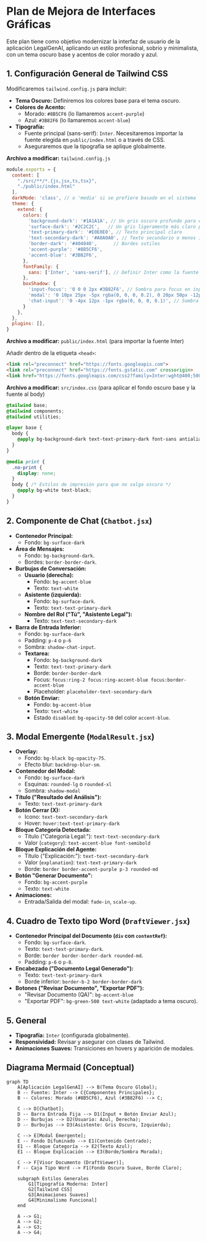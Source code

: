 # Plan de Mejora de Interfaces Gráficas

Este plan tiene como objetivo modernizar la interfaz de usuario de la aplicación LegalGenAI, aplicando un estilo profesional, sobrio y minimalista, con un tema oscuro base y acentos de color morado y azul.

## 1. Configuración General de Tailwind CSS

Modificaremos `tailwind.config.js` para incluir:

*   **Tema Oscuro:** Definiremos los colores base para el tema oscuro.
*   **Colores de Acento:**
    *   Morado: `#8B5CF6` (lo llamaremos `accent-purple`)
    *   Azul: `#3B82F6` (lo llamaremos `accent-blue`)
*   **Tipografía:**
    *   Fuente principal (sans-serif): `Inter`. Necesitaremos importar la fuente elegida en `public/index.html` o a través de CSS.
    *   Aseguraremos que la tipografía se aplique globalmente.

**Archivo a modificar:** `tailwind.config.js`

```javascript
module.exports = {
  content: [
    "./src/**/*.{js,jsx,ts,tsx}",
    "./public/index.html"
  ],
  darkMode: 'class', // o 'media' si se prefiere basado en el sistema
  theme: {
    extend: {
      colors: {
        'background-dark': '#1A1A1A', // Un gris oscuro profundo para el fondo principal
        'surface-dark': '#2C2C2C',   // Un gris ligeramente más claro para superficies como cards, modales
        'text-primary-dark': '#E0E0E0', // Texto principal claro
        'text-secondary-dark': '#A0A0A0', // Texto secundario o menos importante
        'border-dark': '#404040',      // Bordes sutiles
        'accent-purple': '#8B5CF6',
        'accent-blue': '#3B82F6',
      },
      fontFamily: {
        sans: ['Inter', 'sans-serif'], // Definir Inter como la fuente sans-serif por defecto
      },
      boxShadow: {
        'input-focus': '0 0 0 2px #3B82F6', // Sombra para focus en inputs, usando el azul de acento
        'modal': '0 10px 25px -5px rgba(0, 0, 0, 0.2), 0 20px 50px -12px rgba(0, 0, 0, 0.4)', // Sombra más pronunciada para modales
        'chat-input': '0 -4px 12px -1px rgba(0, 0, 0, 0.1)', // Sombra superior para la barra de entrada del chat
      }
    },
  },
  plugins: [],
}
```

**Archivo a modificar:** `public/index.html` (para importar la fuente Inter)

Añadir dentro de la etiqueta `<head>`:
```html
<link rel="preconnect" href="https://fonts.googleapis.com">
<link rel="preconnect" href="https://fonts.gstatic.com" crossorigin>
<link href="https://fonts.googleapis.com/css2?family=Inter:wght@400;500;600;700&display=swap" rel="stylesheet">
```

**Archivo a modificar:** `src/index.css` (para aplicar el fondo oscuro base y la fuente al body)

```css
@tailwind base;
@tailwind components;
@tailwind utilities;

@layer base {
  body {
    @apply bg-background-dark text-text-primary-dark font-sans antialiased;
  }
}

@media print {
  .no-print {
    display: none;
  }
  body { /* Estilos de impresión para que no salga oscuro */
    @apply bg-white text-black;
  }
}
```

## 2. Componente de Chat (`Chatbot.jsx`)

*   **Contenedor Principal:**
    *   Fondo: `bg-surface-dark`
*   **Área de Mensajes:**
    *   Fondo: `bg-background-dark`.
    *   Bordes: `border-border-dark`.
*   **Burbujas de Conversación:**
    *   **Usuario (derecha):**
        *   Fondo: `bg-accent-blue`
        *   Texto: `text-white`
    *   **Asistente (izquierda):**
        *   Fondo: `bg-surface-dark`.
        *   Texto: `text-text-primary-dark`
    *   **Nombre del Rol ("Tú", "Asistente Legal"):**
        *   Texto: `text-text-secondary-dark`
*   **Barra de Entrada Inferior:**
    *   Fondo: `bg-surface-dark`
    *   Padding: `p-4` o `p-6`
    *   Sombra: `shadow-chat-input`.
    *   **Textarea:**
        *   Fondo: `bg-background-dark`
        *   Texto: `text-text-primary-dark`
        *   Borde: `border-border-dark`
        *   Focus: `focus:ring-2 focus:ring-accent-blue focus:border-accent-blue`
        *   Placeholder: `placeholder-text-secondary-dark`
    *   **Botón Enviar:**
        *   Fondo: `bg-accent-blue`
        *   Texto: `text-white`
        *   Estado `disabled`: `bg-opacity-50` del color `accent-blue`.

## 3. Modal Emergente (`ModalResult.jsx`)

*   **Overlay:**
    *   Fondo: `bg-black bg-opacity-75`.
    *   Efecto blur: `backdrop-blur-sm`.
*   **Contenedor del Modal:**
    *   Fondo: `bg-surface-dark`
    *   Esquinas: `rounded-lg` o `rounded-xl`
    *   Sombra: `shadow-modal`
*   **Título ("Resultado del Análisis"):**
    *   Texto: `text-text-primary-dark`
*   **Botón Cerrar (X):**
    *   Icono: `text-text-secondary-dark`
    *   Hover: `hover:text-text-primary-dark`
*   **Bloque Categoría Detectada:**
    *   Título ("Categoría Legal:"): `text-text-secondary-dark`
    *   Valor (`category`): `text-accent-blue font-semibold`
*   **Bloque Explicación del Agente:**
    *   Título ("Explicación:"): `text-text-secondary-dark`
    *   Valor (`explanation`): `text-text-primary-dark`
    *   Borde: `border border-accent-purple p-3 rounded-md`
*   **Botón "Generar Documento":**
    *   Fondo: `bg-accent-purple`
    *   Texto: `text-white`
*   **Animaciones:**
    *   Entrada/Salida del modal: `fade-in`, `scale-up`.

## 4. Cuadro de Texto tipo Word (`DraftViewer.jsx`)

*   **Contenedor Principal del Documento (`div` con `contentRef`):**
    *   Fondo: `bg-surface-dark`.
    *   Texto: `text-text-primary-dark`.
    *   Borde: `border border-border-dark rounded-md`.
    *   Padding: `p-6` o `p-8`.
*   **Encabezado ("Documento Legal Generado"):**
    *   Texto: `text-text-primary-dark`
    *   Borde inferior: `border-b-2 border-border-dark`
*   **Botones ("Revisar Documento", "Exportar PDF"):**
    *   "Revisar Documento (QA)": `bg-accent-blue`
    *   "Exportar PDF": `bg-green-500 text-white` (adaptado a tema oscuro).

## 5. General

*   **Tipografía:** `Inter` (configurada globalmente).
*   **Responsividad:** Revisar y asegurar con clases de Tailwind.
*   **Animaciones Suaves:** Transiciones en hovers y aparición de modales.

## Diagrama Mermaid (Conceptual)

```mermaid
graph TD
    A[Aplicación LegalGenAI] --> B(Tema Oscuro Global);
    B -- Fuente: Inter --> C{Componentes Principales};
    B -- Colores: Morado (#8B5CF6), Azul (#3B82F6) --> C;

    C --> D[Chatbot];
    D -- Barra Entrada Fija --> D1(Input + Botón Enviar Azul);
    D -- Burbujas --> D2(Usuario: Azul, Derecha);
    D -- Burbujas --> D3(Asistente: Gris Oscuro, Izquierda);

    C --> E[Modal Emergente];
    E -- Fondo Difuminado --> E1(Contenido Centrado);
    E1 -- Bloque Categoría --> E2(Texto Azul);
    E1 -- Bloque Explicación --> E3(Borde/Sombra Morada);

    C --> F[Visor Documento (DraftViewer)];
    F -- Caja Tipo Word --> F1(Fondo Oscuro Suave, Borde Claro);

    subgraph Estilos Generales
        G1[Tipografía Moderna: Inter]
        G2[Tailwind CSS]
        G3[Animaciones Suaves]
        G4[Minimalismo Funcional]
    end

    A --> G1;
    A --> G2;
    A --> G3;
    A --> G4;